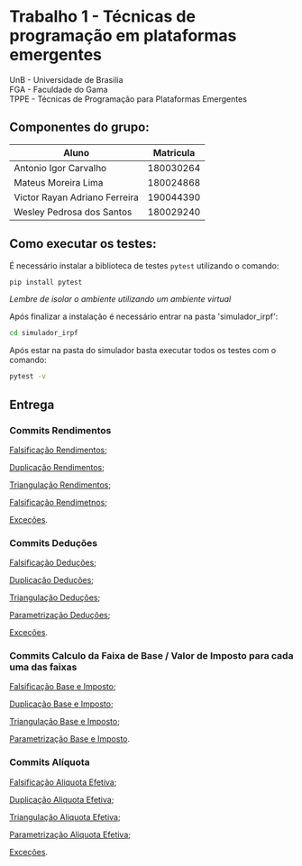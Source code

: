 # Trabalho 1 - Técnicas de programação em plataformas emergentes

UnB - Universidade de Brasilia  
FGA - Faculdade do Gama  
TPPE - Técnicas de Programação para Plataformas Emergentes  

## Componentes do grupo:
|Aluno  |  Matricula |
| --------- | ------------------------------------------------------ |
|Antonio Igor Carvalho | 180030264     | 
|Mateus Moreira Lima | 180024868      | 
| Victor Rayan Adriano Ferreira| 190044390 |
|Wesley Pedrosa dos Santos  | 180029240 |

## Como executar os testes:

É necessário instalar a biblioteca de testes `pytest` utilizando o comando:

```bash
pip install pytest
```
*Lembre de isolar o ambiente utilizando um ambiente virtual*

Após finalizar a instalação é necessário entrar na pasta 'simulador_irpf':

```bash
cd simulador_irpf
```

Após estar na pasta do simulador basta executar todos os testes com o comando:

```bash
pytest -v
```

## Entrega

### Commits Rendimentos

[Falsificação Rendimentos](https://github.com/victor-rayan/tppe_TP1_IRPF/commit/bb792412a8c7c6e1fbe118ed7b08435771deb7b0);

[Duplicação Rendimentos](https://github.com/victor-rayan/tppe_TP1_IRPF/commit/8b9f986b97f09fe5268c6e0f1613e323f2164d1f);

[Triangulação Rendimentos](https://github.com/victor-rayan/tppe_TP1_IRPF/commit/a633fe9bf19b77d8c44940343629fb5b303bd2d4);

[Falsificação Rendimetnos](https://github.com/victor-rayan/tppe_TP1_IRPF/commit/76bb37df1e09690842f8805d5bac4cc5c6693834);

[Exceções](https://github.com/victor-rayan/tppe_TP1_IRPF/commit/c84ece07068b87e8a4ecfe154275b7f7b48d1654).


### Commits Deduções

[Falsificação Deduções](https://github.com/victor-rayan/tppe_TP1_IRPF/commit/adf1dc128a1f6f11ebdb1bcf748cde2165b3b84d);

[Duplicação Deduções](https://github.com/victor-rayan/tppe_TP1_IRPF/commit/23579527fa141bd3c96ec42e75f47db08f4e2a3f);

[Triangulação Deduções](https://github.com/victor-rayan/tppe_TP1_IRPF/commit/29218cfdba142331ecf29ba26a22b6686636e8f5);

[Parametrização Deduções](https://github.com/victor-rayan/tppe_TP1_IRPF/commit/9a228043f6409b166c602379c3d9142c2c702015);

[Exceções](https://github.com/victor-rayan/tppe_TP1_IRPF/commit/ccc3d8c78021e5ed07b1edc10dd6edf678e4d277).


### Commits Calculo da Faixa de Base / Valor de Imposto para cada uma das faixas

[Falsificação Base e Imposto](https://github.com/victor-rayan/tppe_TP1_IRPF/commit/dc7ad2761e61f24c0b1fd93f5c770ad2fb120684);

[Duplicação Base e Imposto](https://github.com/victor-rayan/tppe_TP1_IRPF/commit/7ac5317f5c183e47007d6c7b8486f34c34b9d465);

[Triangulação Base e Imposto](https://github.com/victor-rayan/tppe_TP1_IRPF/commit/f6ee0f0646df561976f8a0b0956c2d402f8ed57c);

[Parametrização Base e Imposto](https://github.com/victor-rayan/tppe_TP1_IRPF/commit/f6ee0f0646df561976f8a0b0956c2d402f8ed57c).


### Commits Alíquota

[Falsificação Aliquota Efetiva](https://github.com/victor-rayan/tppe_TP1_IRPF/commit/1efb8c3525e71de13efa05975d3bd5d2f09d1ed2);

[Duplicação Aliquota Efetiva](https://github.com/victor-rayan/tppe_TP1_IRPF/commit/1efb8c3525e71de13efa05975d3bd5d2f09d1ed2);

[Triangulação Aliquota Efetiva](https://github.com/victor-rayan/tppe_TP1_IRPF/commit/8fae7f817d0751d46dda2a824d879ce235e44b82);

[Parametrização Aliquota Efetiva](https://github.com/victor-rayan/tppe_TP1_IRPF/commit/8fae7f817d0751d46dda2a824d879ce235e44b82);

[Exceções]().
